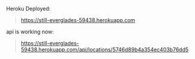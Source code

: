 Heroku Deployed:

> https://still-everglades-59438.herokuapp.com

api is working now:

> https://still-everglades-59438.herokuapp.com/api/locations/5746d89b4a354ec403b76dd5